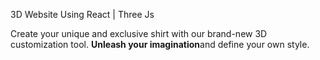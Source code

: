 3D Website Using React | Three Js

 Create your unique and exclusive shirt with our brand-new 3D customization tool. <strong>Unleash your imagination</strong>and define your own style.
